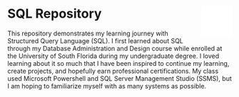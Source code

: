 # SQL Repository <picture> <source media="(prefers-color-scheme: light)" srcset="https://github.com/englands/SQL/blob/main/SQL-icon-white.svg" width=70 align=right> <source media="(prefers-color-scheme: dark)" srcset="https://github.com/englands/SQL/blob/main/SQL-icon-black.svg" width=70 align=right> <img alt="Shows an illustrated sun in light mode and a moon with stars in dark mode." src="https://github.com/englands/SQL/blob/main/SQL-icon-white.svg" width=70 align=right> </picture>

This repository demonstrates my learning journey with Structured Query Language (SQL). I first learned about SQL through my Database Administration and Design course while enrolled at the University of South Florida during my undergraduate degree. I loved learning about it so much that I have been inspired to continue my learning, create projects, and hopefully earn professional certifications. My class used Microsoft Powershell and SQL Server Management Studio (SSMS), but I am hoping to familiarize myself with as many systems as possible.
